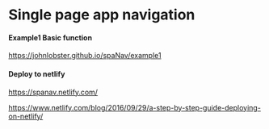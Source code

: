 # Single page app navigation

#### Example1 Basic function

https://johnlobster.github.io/spaNav/example1

#### Deploy to netlify

https://spanav.netlify.com/

https://www.netlify.com/blog/2016/09/29/a-step-by-step-guide-deploying-on-netlify/

